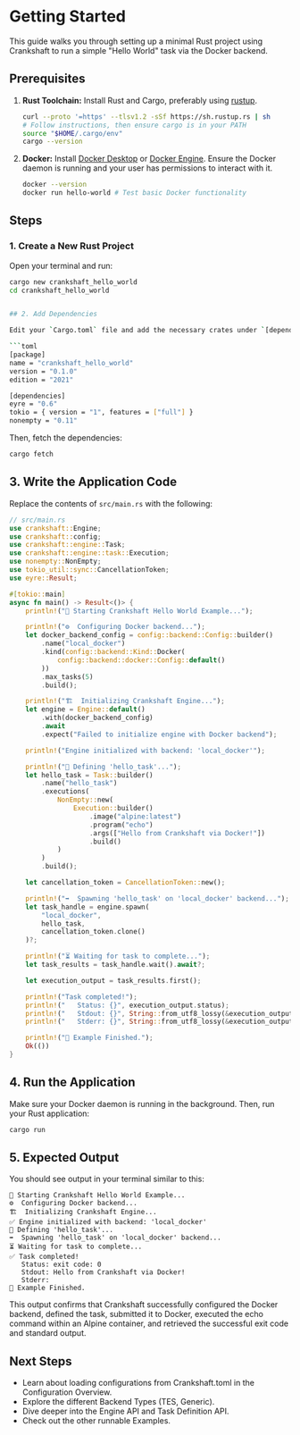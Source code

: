 # Getting Started

This guide walks you through setting up a minimal Rust project using Crankshaft to run a simple "Hello World" task via the Docker backend.

## Prerequisites

1.  **Rust Toolchain:** Install Rust and Cargo, preferably using [rustup](https://rustup.rs/).
    ```bash
    curl --proto '=https' --tlsv1.2 -sSf https://sh.rustup.rs | sh
    # Follow instructions, then ensure cargo is in your PATH
    source "$HOME/.cargo/env"
    cargo --version
    ```
2.  **Docker:** Install [Docker Desktop](https://www.docker.com/products/docker-desktop/) or [Docker Engine](https://docs.docker.com/engine/install/). Ensure the Docker daemon is running and your user has permissions to interact with it.
    ```bash
    docker --version
    docker run hello-world # Test basic Docker functionality
    ```

## Steps

### 1. Create a New Rust Project

Open your terminal and run:

```bash
cargo new crankshaft_hello_world
cd crankshaft_hello_world


## 2. Add Dependencies

Edit your `Cargo.toml` file and add the necessary crates under `[dependencies]`:

```toml
[package]
name = "crankshaft_hello_world"
version = "0.1.0"
edition = "2021"

[dependencies]
eyre = "0.6"
tokio = { version = "1", features = ["full"] }
nonempty = "0.11"
```

Then, fetch the dependencies:

```bash
cargo fetch
```

## 3. Write the Application Code

Replace the contents of `src/main.rs` with the following:

```rust
// src/main.rs
use crankshaft::Engine;
use crankshaft::config;
use crankshaft::engine::Task;
use crankshaft::engine::task::Execution;
use nonempty::NonEmpty;
use tokio_util::sync::CancellationToken;
use eyre::Result;

#[tokio::main]
async fn main() -> Result<()> {
    println!("🚀 Starting Crankshaft Hello World Example...");

    println!("⚙️  Configuring Docker backend...");
    let docker_backend_config = config::backend::Config::builder()
        .name("local_docker")
        .kind(config::backend::Kind::Docker(
            config::backend::docker::Config::default()
        ))
        .max_tasks(5)
        .build();

    println!("🏗️  Initializing Crankshaft Engine...");
    let engine = Engine::default()
        .with(docker_backend_config)
        .await
        .expect("Failed to initialize engine with Docker backend");

    println!("Engine initialized with backend: 'local_docker'");

    println!("📝 Defining 'hello_task'...");
    let hello_task = Task::builder()
        .name("hello_task")
        .executions(
            NonEmpty::new(
                Execution::builder()
                    .image("alpine:latest")
                    .program("echo")
                    .args(["Hello from Crankshaft via Docker!"])
                    .build()
            )
        )
        .build();

    let cancellation_token = CancellationToken::new();

    println!("➡️  Spawning 'hello_task' on 'local_docker' backend...");
    let task_handle = engine.spawn(
        "local_docker",
        hello_task,
        cancellation_token.clone()
    )?;

    println!("⏳ Waiting for task to complete...");
    let task_results = task_handle.wait().await?;

    let execution_output = task_results.first();

    println!("Task completed!");
    println!("   Status: {}", execution_output.status);
    println!("   Stdout: {}", String::from_utf8_lossy(&execution_output.stdout).trim());
    println!("   Stderr: {}", String::from_utf8_lossy(&execution_output.stderr).trim());

    println!("🏁 Example Finished.");
    Ok(())
}
```

## 4. Run the Application

Make sure your Docker daemon is running in the background. Then, run your Rust application:

```bash
cargo run
```

## 5. Expected Output

You should see output in your terminal similar to this:

```
🚀 Starting Crankshaft Hello World Example...
⚙️  Configuring Docker backend...
🏗️  Initializing Crankshaft Engine...
✅ Engine initialized with backend: 'local_docker'
📝 Defining 'hello_task'...
➡️  Spawning 'hello_task' on 'local_docker' backend...
⏳ Waiting for task to complete...
✅ Task completed!
   Status: exit code: 0
   Stdout: Hello from Crankshaft via Docker!
   Stderr:
🏁 Example Finished.
```

This output confirms that Crankshaft successfully configured the Docker backend, defined the task, submitted it to Docker, executed the echo command within an Alpine container, and retrieved the successful exit code and standard output.

## Next Steps

- Learn about loading configurations from Crankshaft.toml in the Configuration Overview.
- Explore the different Backend Types (TES, Generic).
- Dive deeper into the Engine API and Task Definition API.
- Check out the other runnable Examples.
